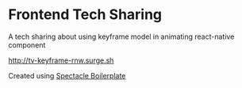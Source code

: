 # Frontend Tech Sharing

A tech sharing about using keyframe model in animating react-native component

 http://tv-keyframe-rnw.surge.sh
 
 Created using [Spectacle Boilerplate](https://github.com/FormidableLabs/spectacle-boilerplate)

